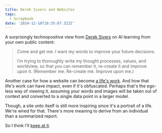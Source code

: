```yaml
---
title: Derek Sivers and Websites
tags:
  - Scrapbook
date: '2024-12-18T10:35:07.322Z'
---
```


A surprisingly technopositive view from [Derek Sivers](https://sive.rs/getme) on AI learning from your own public content:

> Come and get me. I want my words to improve your future decisions.
>
> I’m trying to thoroughly write my thought processes, values, and worldview, so that you can remember it, re-create it and improve upon it. (Remember me. Re-create me. Improve upon me.)

Another case for how a website can become [a life's work](https://austinkleon.com/2020/09/09/15-years-of-blogging-and-3-reasons-to-keep-going/). And how that life's work can have impact, even if it's obfuscated. Perhaps that's the ego-less way of viewing it, assuming your words and images will be taken out of context and converted to a single data point in a larger model.

Though, a site unto itself is still more inspiring since it's a portrait of a life. We're wired for that. There's more meaning to derive from an individual than a summarized report.

So I think I'll [keep at it](/firstblogversary).
